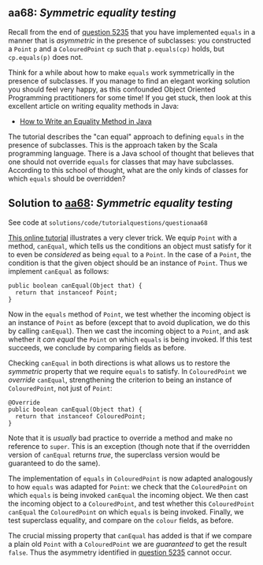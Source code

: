 ## aa68: *Symmetric equality testing*

Recall from the end of [question 5235](5235.md) that you have implemented `equals` in a manner that
is *asymmetric* in the presence of subclasses: you constructed a `Point` `p`
and a `ColouredPoint` `cp` such that `p.equals(cp)` holds, but `cp.equals(p)`
does not.

Think for a while about how to make `equals` work symmetrically in the
presence of subclasses.  If you manage to find an elegant working solution you should feel very happy, as this
confounded Object Oriented Programming practitioners for some time!  If you get stuck, then look at this excellent
article on writing equality methods in Java:

* [How to Write an Equality Method in Java](https://www.artima.com/lejava/articles/equality.html)

The tutorial describes the "can equal" approach to defining `equals` in the presence of subclasses.
This is the approach taken by the Scala programming language.  There is a Java school of thought that believes that
one should not override `equals` for classes that may have subclasses.  According to this school of thought,
what are the only kinds of classes for which `equals` should be overridden?

## Solution to [aa68](../questions/aa68): *Symmetric equality testing*

See code at `solutions/code/tutorialquestions/questionaa68`

[This online tutorial](https://www.artima.com/lejava/articles/equality.html) illustrates a very clever trick.  We equip `Point`
with a method, `canEqual`, which tells us the conditions an object must satisfy for it to even be *considered*
as being `equal` to a `Point`.  In the case of a `Point`, the condition is that the given object
should be an instance of `Point`.  Thus we implement `canEqual` as follows:

```
public boolean canEqual(Object that) {
  return that instanceof Point;
}
```

Now in the `equals` method of `Point`, we test whether the incoming object is an instance of `Point` as before
(except that to avoid duplication, we do this by calling `canEqual`).  Then we cast the incoming object to a `Point`, and
ask whether it *can equal* the `Point` on which `equals` is being invoked.  If this test succeeds, we conclude by comparing
fields as before.

Checking `canEqual` in both directions is what allows us to restore the *symmetric* property that we require `equals`
to satisfy.  In `ColouredPoint` we *override* `canEqual`, strengthening the criterion to being an instance of
`ColouredPoint`, not just of `Point`:

```
@Override
public boolean canEqual(Object that) {
  return that instanceof ColouredPoint;
}
```

Note that it is *usually* bad practice to override a method and make no reference to `super`.  This is an exception (though note that if the overridden version of `canEqual` returns *true*, the superclass version would be guaranteed to do the same).

The implementation of `equals` in `ColouredPoint` is now adapted analogously to how `equals` was adapted for `Point`: we check that the `ColouredPoint` on which `equals` is being invoked `canEqual` the incoming object.  We then cast the incoming object to a `ColouredPoint`, and test whether this `ColouredPoint` `canEqual` the `ColouredPoint` on which `equals` is being invoked.  Finally, we test superclass equality, and compare on the `colour` fields, as before.

The crucial missing property that `canEqual` has added is that if we compare a plain old `Point` with a `ColouredPoint` we are *guaranteed* to get the result `false`.  Thus the asymmetry identified in [question 5235](../questions/5235.md) cannot occur.
